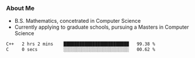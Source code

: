### About Me

- B.S. Mathematics, concetrated in Computer Science
- Currently applying to graduate schools, pursuing a Masters in Computer Science

<!--START_SECTION:waka-->

```txt
C++   2 hrs 2 mins    █████████████████████████   99.38 %
C     0 secs          ░░░░░░░░░░░░░░░░░░░░░░░░░   00.62 %
```

<!--END_SECTION:waka-->
